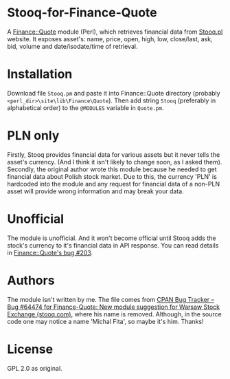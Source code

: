 # Stooq-for-Finance-Quote
A [Finance::Quote](https://github.com/finance-quote/finance-quote) module (Perl), which retrieves financial data from [Stooq.pl](https://stooq.pl) website. It exposes asset's: name, price, open, high, low, close/last, ask, bid, volume and date/isodate/time of retrieval.

# Installation
Download file `Stooq.pm` and paste it into Finance::Quote directory (probably `<perl_dir>\site\lib\Finance\Quote`). Then add string `Stooq` (preferably in alphabetical order) to the `@MODULES` variable in `Quote.pm`.

# PLN only
Firstly, Stooq provides financial data for various assets but it never tells the asset's currency. (And I think it isn't likely to change soon, as I asked them). Secondly, the original author wrote this module because he needed to get financial data about Polish stock market. Due to this, the currency 'PLN' is hardcoded into the module and any request for financial data of a non-PLN asset will provide wrong information and may break your data.

# Unofficial
The module is unofficial. And it won't become official until Stooq adds the stock's currency to it's financial data in API response. You can read details in [Finance::Quote's bug #203](https://github.com/finance-quote/finance-quote/issues/203).

# Authors
The module isn't written by me. The file comes from [CPAN Bug Tracker – Bug #64474 for Finance-Quote: New module suggestion for Warsaw Stock Exchange (stooq.com)](https://rt.cpan.org/Public/Bug/Display.html?id=64474), where his name is removed. Although, in the source code one may notice a name 'Michal Fita', so maybe it's him. Thanks!

# License
GPL 2.0 as original.
